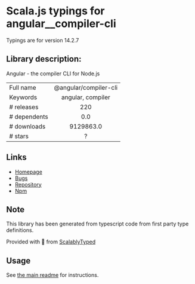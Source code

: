 
# Scala.js typings for angular__compiler-cli

Typings are for version 14.2.7

## Library description:
Angular - the compiler CLI for Node.js

|                    |                 |
| ------------------ | :-------------: |
| Full name          | @angular/compiler-cli |
| Keywords           | angular, compiler |
| # releases         | 220 |
| # dependents       | 0.0 |
| # downloads        | 9129863.0 |
| # stars            | ? |

## Links
- [Homepage](https://github.com/angular/angular/tree/main/packages/compiler-cli)
- [Bugs](https://github.com/angular/angular/issues)
- [Repository](https://github.com/angular/angular)
- [Npm](https://www.npmjs.com/package/%40angular%2Fcompiler-cli)
    


## Note
This library has been generated from typescript code from first party type definitions.

Provided with :purple_heart: from [ScalablyTyped](https://github.com/oyvindberg/ScalablyTyped)

## Usage
See [the main readme](../../readme.md) for instructions.


